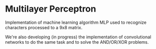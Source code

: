 # Multilayer Perceptron 
Implementation of machine learning algorithm MLP used to recognize characters processed to a 9x8 matrix.

We're also developing (in progress) the implementation of convolutional networks to do the same task and to solve the AND/OR/XOR problems.
